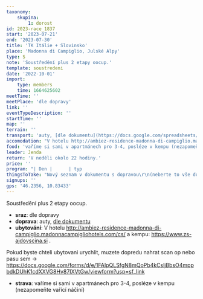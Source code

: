 ```yaml
---
taxonomy:
    skupina:
        1: dorost
id: 2023-race_1837
start: '2023-07-21'
end: '2023-07-30'
title: 'TK Itálie + Slovinsko'
place: 'Madonna di Campiglio, Julské Alpy'
type: S
note: 'Soustředění plus 2 etapy oocup.'
template: soustredeni
date: '2022-10-01'
import:
    type: members
    time: 1664625602
meetTime: ''
meetPlace: 'dle dopravy'
link: ''
eventTypeDescription: ''
startTime: ''
map: ''
terrain: ''
transport: 'auty, [dle dokumentu](https://docs.google.com/spreadsheets/d/1YObQ5JJFapbzUCbcv1lt76Y-cMnSDn9-7gIOkUnT5dc/edit#gid=0)'
accomodation: "V hotelu http://ambiez-residence-madonna-di-campiglio.madonnacampigliohotels.com/cs/\r\na kempu:\r\nhttps://www.zs-ajdovscina.si .\r\n\r\nPokud byste chteli ubytovani urychlit, muzete dopredu nahrat scan op nebo pasu sem → https://docs.google.com/forms/d/e/1FAIpQLSfgN8mQoPb4kCsljBbsO4mppbdkDUhK1cdXXVG8Hv87IXVtGw/viewform?usp=sf_link"
food: 'vaříme si sami v apartmánech pro 3-4, posléze v kempu (nezapomeňte vařící náčiní)'
leader: Jenda
return: 'V neděli okolo 22 hodiny.'
price: ''
program: "| Den |      | typ                                           | mapa              | rychlost        | start               |\r\n|-----|------|-----------------------------------------------|-------------------|-----------------|------------------------------|\r\n| pa  | dopo | cesta -> ITA                              |           |              |                   |\r\n|     | odpo | cesta -> ITA                                |           |              |                   |\r\n| so  | dopo | úvodní trénink                          | Grosté Fortíni       | volně      | https://mapy.cz/s/felobefota   |\r\n|     | odpo | vrstevnicovka                             |   Grosté Fortíni   |   volně     |  https://mapy.cz/s/haporuzula  |\r\n| ne  | dopo | O-intervals                                  |  Andalo             |  rychle     |   https://mapy.cz/s/habekebude    |\r\n|     | odpo | výlet po horách                           |                            |                 |                       |\r\n| po  | dopo | long                                          | Grosté Fortíni   |  středně     | https://mapy.cz/s/lecobezemu  |\r\n|     | odpo | sprint                                        | Madonna di Campiglio | rychle |                             |\r\n| ut  | dopo | longové postupy                                | Grosté Fortíni   | středně | https://mapy.cz/s/furehocapa  |\r\n|     | odpo | volno                                          |                               |               |                    |\r\n| st  | dopo | downhill middle                                |  Grosté Fortíni     |  volně   | https://mapy.cz/s/porunufevu  | \r\n|     | odpo | sprintové štafety                                | Pinzolo           | rychle      | https://en.mapy.cz/s/bakakodumu |\r\n| ct  | dopo | štafety                                           | Grosté Fortíni       | rychle    | https://en.mapy.cz/s/pozasucumo |\r\n|     | odpo | cesta -> SLO                             |        |         |                 |\r\n| pa  | dopo | klus s rovinkami                      |        |         |                  |\r\n|     | odpo | volno                                         |           |         |  |\r\n| so  | dopo | OO Cup E4                             |             |    závod      | https://oocup.com/   |\r\n|     | odpo |                                                  |                    |                 |                              |\r\n| ne | dopo | OO Cup E5                             |              |  závod    | https://oocup.com/  |\r\n|     | odpo | cesta -> CZE                           |                   |                 |                              |"
thingsToTake: "Nový seznam v dokumentu s dopravou\r\n(neberte to vše doslova, použijte abyste na něco nezapomněli, zdroj je seznam do Švédska léta páně 2014\r\n)\r\nCo si nezapomenout:\t\r\n* \tspodní prádlo\r\n* \tponožky (i teplejší)\r\n* \ttričko krátký rukáv\r\n* \ttričko dlouhý rukáv\r\n* \tpyžamo\r\n* \tpřezůvky \r\n* \ttepláky nebo jiné kalhoty na ubytko\r\n* \tmikina\r\n* \tzimní bunda\r\n* \tčepice \r\n* \trukavice\r\n* \tholínky nebo teplé nepromokavé boty\r\n* \tručník 2×\r\n* \tplavky, pozor na [kemp](https://www.zs-ajdovscina.si/sports_facilities/outdoor_sports_surfaces/outdoor_summer_pool/)\r\n* \tmýdlo, šampon, voňafka :-)\r\n* \thřeben, gumičky\r\n* \tkartáček a pasta\r\n* \tkapesníky\r\n* \tjídlo (dá se zakoupit i na místě)\r\n* \tbatůžek\r\n* \tjídlo na cestu \r\n* \tléky, tejpovačky\r\n* \tpas nebo občanku\r\n* \t**spacák a karimatka** - od čtvrtka do neděle spíme v kempu\r\n* \tstany dle domluvy\r\n* \tpovlečení\r\n* \tnějaké společenské hry\r\n* \tknihu na cestu\r\n**Na běhání:\t**\r\n* \tboty 2× (min jedny bez hřebů)\r\n* \tprorážečky\r\n* \tběhací podprda (jen pro holky)\r\n* \tdresy\r\n* \tkalhoty na běhání (šusťáky)\r\n* \tbunda na běhání\r\n* \tpropocovák 2×\r\n* \tmikina\r\n* \tčelenka\r\n* \tšátek (tunel)\r\n* \tbuzola, čip, popisník\r\n* \tbrýle, čočky\r\n* \ttréninkový (nebo i jiný) deník\r\n* \thodinky a kabel k nim"
signups: ''
gps: '46.2356, 10.83433'
---
```


Soustředění plus 2 etapy oocup.
* **sraz**: dle dopravy
* **doprava**: auty, [dle dokumentu](https://docs.google.com/spreadsheets/d/1YObQ5JJFapbzUCbcv1lt76Y-cMnSDn9-7gIOkUnT5dc/edit#gid=0)
* **ubytování**: V hotelu http://ambiez-residence-madonna-di-campiglio.madonnacampigliohotels.com/cs/
a kempu:
https://www.zs-ajdovscina.si .

Pokud byste chteli ubytovani urychlit, muzete dopredu nahrat scan op nebo pasu sem → https://docs.google.com/forms/d/e/1FAIpQLSfgN8mQoPb4kCsljBbsO4mppbdkDUhK1cdXXVG8Hv87IXVtGw/viewform?usp=sf_link
* **strava**: vaříme si sami v apartmánech pro 3-4, posléze v kempu (nezapomeňte vařící náčiní)
